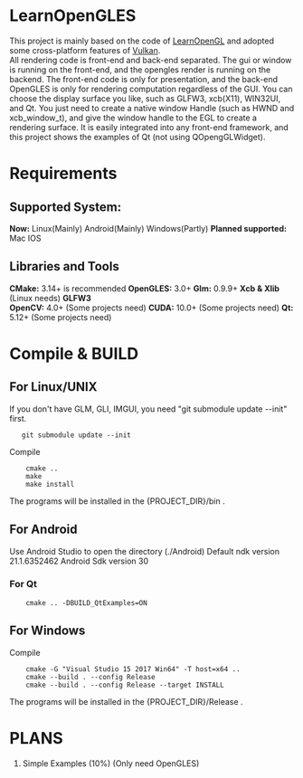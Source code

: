 # LearnOpenGLES
This project is mainly based on the code of [LearnOpenGL](https://github.com/JoeyDeVries/LearnOpenGL) and adopted some cross-platform features of [Vulkan](https://github.com/SaschaWillems/Vulkan.git).  
All rendering code is front-end and back-end separated. The gui or window is running on the front-end, and the opengles render is running on the backend. The front-end code is only for presentation, and the back-end OpenGLES is only for rendering computation regardless of the GUI. You can choose the display surface you like, such as GLFW3, xcb(X11), WIN32UI, and Qt. You just need to create a native window Handle (such as HWND and xcb_window_t), and give the window handle to the EGL to create a rendering surface. It is easily integrated into any front-end framework, and this project shows the examples of Qt (not using QOpengGLWidget).  
# Requirements
## Supported System:
   **Now:** Linux(Mainly)  Android(Mainly)   Windows(Partly)
   **Planned supported:** Mac IOS
## Libraries and Tools
   **CMake:** 3.14+ is recommended 
   **OpenGLES:** 3.0+
   **Glm:** 0.9.9+
   **Xcb & Xlib**    (Linux needs)
   **GLFW3**         
   **OpenCV:** 4.0+  (Some projects need)
   **CUDA:** 10.0+  (Some projects need)
   **Qt:** 5.12+  (Some projects need)
# Compile & BUILD
## For Linux/UNIX
If you don't have GLM, GLI, IMGUI, you need "git submodule update --init" first.
```
   git submodule update --init
```
   Compile
```
    cmake ..
    make
    make install
```
The programs will be installed in the {PROJECT_DIR}/bin .
## For Android
Use Android Studio to open the directory (./Android)
Default ndk version 21.1.6352462
Android Sdk version 30
### For Qt
```
    cmake .. -DBUILD_QtExamples=ON
```
## For Windows
   Compile
```
    cmake -G "Visual Studio 15 2017 Win64" -T host=x64 ..
    cmake --build . --config Release
    cmake --build . --config Release --target INSTALL
```
The programs will be installed in the {PROJECT_DIR}/Release .
# PLANS
1. Simple Examples (10%) (Only need OpenGLES)
